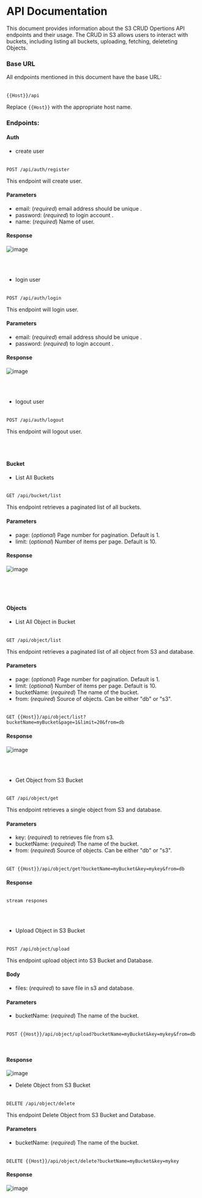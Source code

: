 
# API Documentation

This document provides information about the S3 CRUD Opertions API endpoints and their usage. The CRUD in S3 allows users to interact with buckets, including listing all buckets, uploading, fetching, deleteting Objects.

### Base URL
All endpoints mentioned in this document have the base URL:

######  
    {{Host}}/api     

Replace `{{Host}}` with the appropriate host name.

### Endpoints:
#### Auth
- create user
######  
    POST /api/auth/register
This endpoint will create user.

#### Parameters
- email: (*required*) email address should be unique .
- password: (*required*) to login account .
- name: (*required*) Name of user.

#### Response
![image](https://github.com/iamoxygen/S3-REST-API-node.js/assets/43597178/2c59075b-a167-4ade-8325-2a0ede528c6c)

<br>
<br>

- login user
######  
    POST /api/auth/login
This endpoint will login user.

#### Parameters
- email: (*required*) email address should be unique .
- password: (*required*) to login account .

#### Response
![image](https://github.com/iamoxygen/S3-REST-API-node.js/assets/43597178/8628dfef-0b00-4713-8dd4-39af033d9ee9)

<br>
<br>

- logout user
######  
    POST /api/auth/logout
This endpoint will logout user.

<br>
<br>

#### Bucket
- List All Buckets

######  
    GET /api/bucket/list

This endpoint retrieves a paginated list of all buckets.

#### Parameters
- page: (*optional*) Page number for pagination. Default is 1.
- limit: (*optional*) Number of items per page. Default is 10.

#### Response
![image](https://github.com/iamoxygen/S3-REST-API-node.js/assets/43597178/af83665c-ade2-4bb1-bace-680d2296405e)

<br>
<br>
<br>


#### Objects

- List All Object in Bucket

######  
    GET /api/object/list

This endpoint retrieves a paginated list of all object from S3 and database.

#### Parameters
- page: (*optional*) Page number for pagination. Default is 1.
- limit: (*optional*) Number of items per page. Default is 10.
- bucketName: (*required*) The name of the bucket.
- from: (*required*) Source of objects. Can be either "db" or "s3".

######
    GET {{Host}}/api/object/list?bucketName=myBucket&page=1&limit=20&from=db
    
#### Response
![image](https://github.com/iamoxygen/S3-REST-API-node.js/assets/43597178/84b895dc-c22b-45aa-af5d-dbd420e97882)


<br>
<br> 


- Get Object from S3 Bucket

######  
    GET /api/object/get

This endpoint retrieves a single object from S3 and database.

#### Parameters
- key: (*required*) to retrieves file from s3.
- bucketName: (*required*) The name of the bucket.
- from: (*required*) Source of objects. Can be either "db" or "s3".

######
    GET {{Host}}/api/object/get?bucketName=myBucket&key=mykey&from=db

#### Response
######
    stream respones

<br>
<br> 


- Upload Object in S3 Bucket

######  
    POST /api/object/upload

This endpoint upload object into S3 Bucket and Database.

#### Body
- files: (*required*) to save file in s3 and database.

#### Parameters
- bucketName: (*required*) The name of the bucket.

######
    POST {{Host}}/api/object/upload?bucketName=myBucket&key=mykey&from=db

<br>

#### Response
![image](https://github.com/iamoxygen/S3-REST-API-node.js/assets/43597178/965982d6-8209-435e-a91d-49fcfda0e06b)

- Delete Object from S3 Bucket

######  
    DELETE /api/object/delete

This endpoint Delete Object from S3 Bucket and Database.

#### Parameters
- bucketName: (*required*) The name of the bucket.

######
    DELETE {{Host}}/api/object/delete?bucketName=myBucket&key=mykey

#### Response
![image](https://github.com/iamoxygen/S3-REST-API-node.js/assets/43597178/35e97040-e55a-482f-9311-f3285e5508e5)


